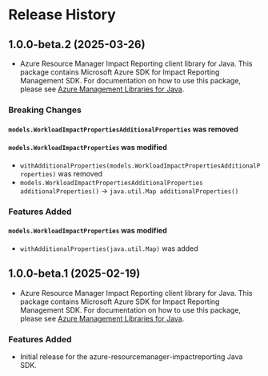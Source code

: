# Release History

## 1.0.0-beta.2 (2025-03-26)

- Azure Resource Manager Impact Reporting client library for Java. This package contains Microsoft Azure SDK for Impact Reporting Management SDK. For documentation on how to use this package, please see [Azure Management Libraries for Java](https://aka.ms/azsdk/java/mgmt).

### Breaking Changes

#### `models.WorkloadImpactPropertiesAdditionalProperties` was removed

#### `models.WorkloadImpactProperties` was modified

* `withAdditionalProperties(models.WorkloadImpactPropertiesAdditionalProperties)` was removed
* `models.WorkloadImpactPropertiesAdditionalProperties additionalProperties()` -> `java.util.Map additionalProperties()`

### Features Added

#### `models.WorkloadImpactProperties` was modified

* `withAdditionalProperties(java.util.Map)` was added

## 1.0.0-beta.1 (2025-02-19)

- Azure Resource Manager Impact Reporting client library for Java. This package contains Microsoft Azure SDK for Impact Reporting Management SDK. For documentation on how to use this package, please see [Azure Management Libraries for Java](https://aka.ms/azsdk/java/mgmt).
### Features Added

- Initial release for the azure-resourcemanager-impactreporting Java SDK.
